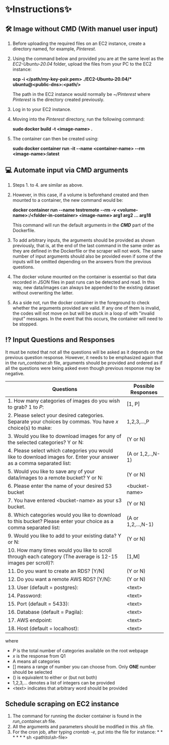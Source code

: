 # ✨Instructions✨

## 🛠 Image without CMD (With manuel user input)
1. Before uploading the required files on an EC2 instance, create a directory named, for example, *Pinterest*.

2. Using the command below and provided you are at the same level as the *EC2-Ubuntu-20.04* folder, upload the files from your PC to the EC2 instance:
   
   **scp -i </path/my-key-pair.pem> ./EC2-Ubuntu-20.04/\* ubuntu\@\<public-dns>\:\<path/>**

   The path in the EC2 instance would normally be *~/Pinterest* where *Pinterest* is the directory created previously.

3. Log in to your EC2 instance.
4. Moving into the *Pinterest* directory, run the following command:
   
   **sudo docker build -t \<image-name> .**
   
5. The container can then be created using:

    **sudo docker container run -it --name \<container-name> --rm \<image-name>:latest**

## 💻 Automate input via CMD arguments

1. Steps 1. to 4. are similar as above.

2. However, in this case, if a volume is beforehand created and then mounted to a container, the new command would be:

   **docker container run --name testremote --rm -v \<volume-name>:/\<folder-in-container> \<image-name> arg1 arg2 ... arg18**

   This command will run the default arguments in the ***CMD*** part of the Dockerfile.

3. To add arbitrary inputs, the arguments should be provided as shown previously, that is, at the end of the last command in the same order as they are defined in the Dockerfile or the scraper will not work. The same number of input arguments should also be provided even if some of the inputs will be omitted depending on the answers from the previous questions.

4. The docker volune mounted on the container is essential so that data recorded in JSON files in past runs can be detected and read. In this way, new data/images can always be appended to the existing dataset without overwriting the latter.

5. As a side not, run the docker container in the foreground to check whether the arguments provided are valid. If any one of them is invalid, the codes will not move on but will be stuck in a loop of with "invalid input" messages. In the event that this occurs, the container will need to be stopped.

## ⁉ Input Questions and Responses

It must be noted that not all the questions will be asked as it depends on the previous question response. However, it needs to be emphasized again that in the *run_container.sh* file, arguments should be provided and ordered as if all the questions were being asked even though previous response may be negative.

| Questions | Possible Responses |
| ----- | ----- |
| 1. How many categories of images do you wish to grab? 1 to *P*: | [1, P] |
| 2. Please select your desired categories. Separate your choices by commas. You have *x* choice(s) to make: | 1,2,3,...,P |
| 3. Would you like to download images for any of the selected categories? Y or N: | (Y or N) |
| 4. Please select which categories you would like to download images for. Enter your answer as a comma separated list: | (A or 1,2,..,N-1) |
| 5. Would you like to save any of your data/images to a remote bucket? Y or N: | (Y or N) |
| 6. Please enter the name of your desired S3 bucket | \<bucket-name> |
| 7. You have entered \<bucket-name> as your s3 bucket. | (Y or N)|
| 8. Which categories would you like to download to this bucket? Please enter your choice as a comma separated list: | (A or 1,2,...,N-1) |
| 9. Would you like to add to your existing data? Y or N: | (Y or N) |
| 10. How many times would you like to scroll through each category (The average is 12-15 images per scroll)?: | [1,M] |
| 11. Do you want to create an RDS? [Y/N] | (Y or N) |
| 12. Do you want a remote AWS RDS? [Y/N]: | (Y or N) |
| 13. User (default = postgres): | \<text> |
| 14. Password: | \<text> |
| 15. Port (default = 5433): | \<text> |
| 16. Database (default = Pagila): | \<text> |
| 17. AWS endpoint:  | \<text> |
| 18. Host (default = localhost): | \<text> |

where
- *P* is the total number of categories available on the root webpage
- *x* is the response from Q1
- A means all categories
- [] means a range of number you can choose from. Only **ONE** number should be selected
- () is equivalent to either or (but not both)
- 1,2,3,... denotes a list of integers can be provided
- \<text> indicates that arbitrary word should be provided

## Schedule scraping on EC2 instance
1. The command for running the docker container is found in the *run_container.sh* file.
2. All the arguments and parameters should be modified in this *.sh* file.
3. For the cron job, after typing *crontab -e*, put into the file for instance:
         \* \* \* \* \* \* sh \<path\to\sh-file>

